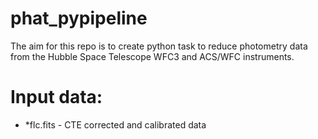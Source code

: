# phat_pypipeline
The aim for this repo is to create python task to reduce photometry data from the Hubble Space Telescope WFC3 and ACS/WFC instruments.

# Input data:
- *flc.fits - CTE corrected and calibrated data
